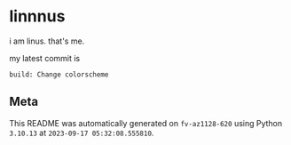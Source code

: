 # linnnus

i am linus. that's me.

my latest commit is

```
build: Change colorscheme
```

## Meta

This README was automatically generated on `fv-az1128-620` using Python
`3.10.13` at `2023-09-17 05:32:08.555810`.
